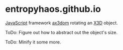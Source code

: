 # entropyhaos.github.io

[JavaScript](https://www.javascript.com/) framework [ax3dom](http://www.x3dom.org/ "(pronounced X-Freedom)") rotating an [X3D](http://www.web3d.org/ "Extensible 3D") object.

ToDo: Figure out how to abstract out the object's size.

ToDo: Minify it some more.